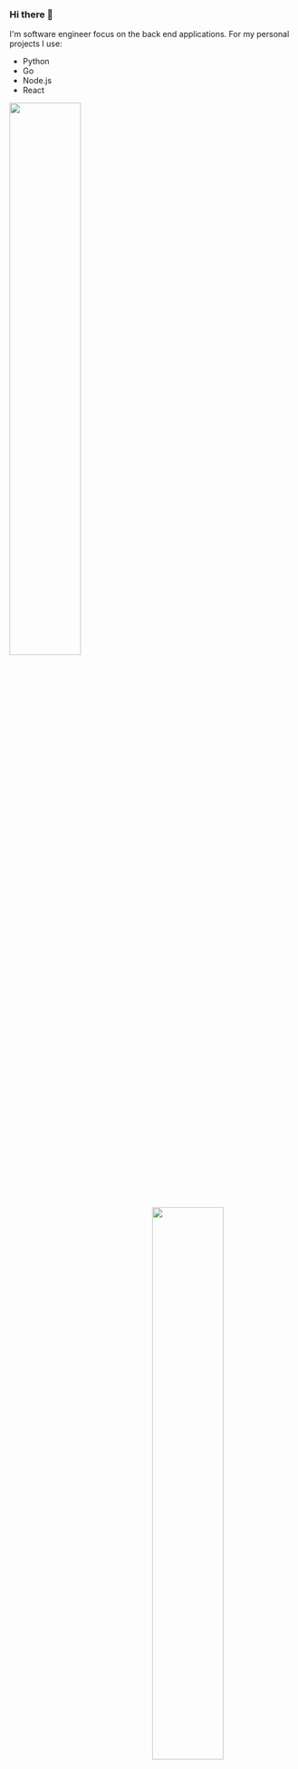 ### Hi there 👋

I'm software engineer focus on the back end applications. 
For my personal projects I use: 
- Python
- Go
- Node.js
- React

<p>&nbsp;<img align="left" src="https://github-readme-stats.vercel.app/api?username=khan745&show_icons=true&count_private=true" width="50%"/>
<p>&nbsp;<img align="right" src="https://github-readme-stats.vercel.app/api/top-langs/?username=khan745&layout=compact&hide=html%22%20alt=%22mxschmitt" width="50%"/>
  
<!--
**Khan745/Khan745** is a ✨ _special_ ✨ repository because its `README.md` (this file) appears on your GitHub profile.

Here are some ideas to get you started:

- 🔭 I’m currently working on ...
- 🌱 I’m currently learning ...
- 👯 I’m looking to collaborate on ...
- 🤔 I’m looking for help with ...
- 💬 Ask me about ...
- 📫 How to reach me: ...
- 😄 Pronouns: ...
- ⚡ Fun fact: ...
-->
